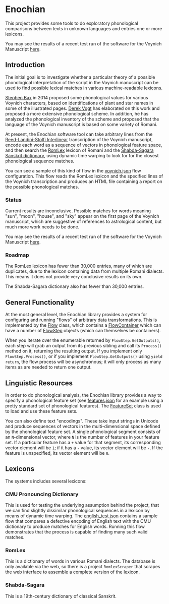# Enochian

This project provides some tools to do exploratory phonological comparisons
between texts in unknown languages and entries one or more lexicons.

You may see the results of a recent test run of the software for the Voynich Manuscript
[here](http://kulibali.github.io/enochian).

## Introduction

The initial goal is to investigate whether a particular theory of a possible
phonological interpretation of the script in the Voynich manuscript can be used
to find possible lexical matches in various machine-readable lexicons.

[Stephen Bax](https://stephenbax.net/?page_id=11) in 2014 proposed some
phonological values for various Voynich characters, based on identifications of
plant and star names in some of the illustrated pages. [Derek
Vogt](https://www.youtube.com/channel/UC-sW5dOlDxxu0EgdNn2pMaQ/videos) has
elaborated on this work and proposed a more extensive phonological scheme. In
addition, he has analyzed the phonological inventory of the scheme and proposed
that the language of the Voynich manuscript is based on some variety of Romani.

At present, the Enochian software tool can take arbitrary lines from the
[Reed-Landini-Stolfi
Interlinear](http://www.ic.unicamp.br/~stolfi/voynich/98-12-28-interln16e6/)
transcription of the Voynich manuscript, encode each word as a sequence of
vectors in phonological feature space, and then search the
[RomLex](http://romani.uni-graz.at/romlex/) lexicon of Romani and the
[Shabda-Sagara Sanskrit
dictionary](http://www.sanskrit-lexicon.uni-koeln.de/scans/csldoc/dictionaries/shs.html),
using dynamic time warping to look for for the closest phonological sequence
matches.

You can see a sample of this kind of flow in the
[voynich.json](https://github.com/kulibali/enochian/blob/master/samples/voynich.json)
flow configuration. This flow reads the RomLex lexicon and the specified lines
of the Voynich transcription and produces an HTML file containing a report on
the possible phonological matches.

### Status

Current results are inconclusive. Possible matches for words meaning "sun",
"moon", "house", and "sky" appear on the first page of the Voynich manuscript,
which are suggestive of references to astrological content, but much more work
needs to be done.

You may see the results of a recent test run of the software for the Voynich Manuscript
[here](http://kulibali.github.io/enochian/index.html).

### Roadmap

The RomLex lexicon has fewer than 30,000 entries, many of which are duplicates,
due to the lexicon containing data from multiple Romani dialects. This means it
does not provide very conclusive results on its own.

The Shabda-Sagara dictionary also has fewer than 30,000 entries.


## General Functionality

At the most general level, the Enochian library provides a system for
configuring and running "flows" of arbitrary data transformations. This is
implemented by the
[Flow](https://github.com/kulibali/enochian/blob/master/source/Enochian/Flow/Flow.cs)
class, which contains a
[FlowContainer](https://github.com/kulibali/enochian/blob/master/source/Enochian/Flow/FlowContainer.cs)
which can have a number of
[FlowStep](https://github.com/kulibali/enochian/blob/master/source/Enochian/Flow/FlowStep.cs)
objects (which can themselves be containers).

When you iterate over the enumerable returned by `FlowStep.GetOutputs()`, each
step will grab an output from its previous sibling and call its `Process()`
method on it, returning the resulting output. If you implement only
`FlowStep.Process()`, or if you implement `FlowStep.GetOutputs()` using `yield
return`, the flow process will be asynchronous; it will only process as many
items as are needed to return one output.


## Linguistic Resources

In order to do phonological analysis, the Enochian library provides a way to
specify a phonological feature set (see
[features.json](https://github.com/kulibali/enochian/blob/master/resources/encodings/features.json)
for an example using a pretty standard set of phonological features). The
[FeatureSet](https://github.com/kulibali/enochian/blob/master/source/Enochian/Text/FeatureSet.cs)
class is used to load and use these feature sets.

You can also define text "encodings". These take input strings in Unicode and
produce sequences of vectors in the multi-dimensional space defined by the
phonological feature set. A single phonological segment consists of an
`N`-dimensional vector, where `N` is the number of features in your feature set.
If a particular feature has a `+` value for that segment, its corresponding
vector element will be `1`; if it has a `-` value, its vector element will be
`-`. If the feature is unspecified, its vector element will be `0`.


## Lexicons

The systems includes several lexicons:

### CMU Pronouncing Dictionary

This is used for testing the underlying assumption behind the project, that we
can find slightly dissimilar phonological sequences in a lexicon by means of
dynamic time warping. The
[english_test.json](https://github.com/kulibali/enochian/blob/master/samples/english_test.json)
contains a sample flow that compares a defective encoding of English text with
the CMU dictionary to produce matches for English words. Running this flow
demonstrates that the process is capable of finding many such valid matches.

### RomLex

This is a dictionary of words in various Romani dialects. The database is only
available via the web, so there is a project `RomlexScraper` that scrapes the
web interface to assemble a complete version of the lexicon.

### Shabda-Sagara

This is a 19th-century dictionary of classical Sanskrit.
